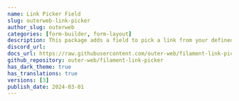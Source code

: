 ```yaml
---
name: Link Picker Field
slug: outerweb-link-picker
author_slug: outerweb
categories: [form-builder, form-layout]
description: This package adds a field to pick a link from your defined routes or external links.
discord_url: 
docs_url: https://raw.githubusercontent.com/outer-web/filament-link-picker/main/README.md
github_repository: outer-web/filament-link-picker
has_dark_theme: true
has_translations: true
versions: [3]
publish_date: 2024-03-01
---
```

